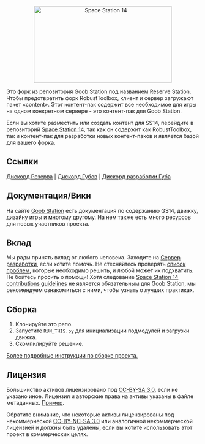 <p align="center"> <img alt="Space Station 14" width="360" height="200" src="https://media.discordapp.net/attachments/1317893074306863175/1322964973932122173/16_20241229153801.png?ex=6772caa5&is=67717925&hm=0126b8fcfd5d92dc9b25a0b16315c6846009cb668bdb9caefe5a5365560dbfb1&=&format=webp&quality=lossless" /></p>

Это форк из репозитория Goob Station под названием Reserve Station. Чтобы предотвратить форк RobustToolbox, клиент и сервер загружают пакет «content». Этот контент-пак содержит все необходимое для игры на одном конкретном сервере - это контент-пак для Goob Station.

Если вы хотите разместить или создать контент для SS14, перейдите в репозиторий [Space Station 14](https://github.com/space-wizards/space-station-14), так как он содержит как RobustToolbox, так и контент-пак для разработки новых контент-паков и является базой для вашего форка.

## Ссылки

[Дискорд Резерва](https://discord.gg/WXZvqzZ2Fc) | [Дискорд Губов](https://discord.gg/goobstation) | [Дискорд разработки Губа](https://discord.gg/zXk2cyhzPN)

## Документация/Вики

На сайте [Goob Station](https://docs.goobstation.com/) есть документация по содержанию GS14, движку, дизайну игры и многому другому. На нем также есть много ресурсов для новых участников проекта.

## Вклад

Мы рады принять вклад от любого человека. Заходите на [Сервер разработки](https://discord.gg/zXk2cyhzPN), если хотите помочь. Не стесняйтесь проверять [список проблем](https://github.com/Goob-Station/Goob-Station/issues), которые необходимо решить, и любой может их подхватить. Не бойтесь просить о помощи!
Хотя следование [Space Station 14 contributions guidelines](https://docs.spacestation14.com/en/general-development/codebase-info/pull-request-guidelines.html) не является обязательным для Goob Station, мы рекомендуем ознакомиться с ними, чтобы узнать о лучших практиках.

## Сборка

1. Клонируйте это репо.
2. Запустите `RUN_THIS.py` для инициализации подмодулей и загрузки движка.
3. Скомпилируйте решение.

[Более подробные инструкции по сборке проекта.](https://docs.goobstation.com/en/general-development/setup.html)

## Лицензия

Большинство активов лицензировано под [CC-BY-SA 3.0](https://creativecommons.org/licenses/by-sa/3.0/), если не указано иное. Лицензия и авторские права на активы указаны в файле метаданных. [Пример](https://github.com/space-wizards/space-station-14/blob/master/Resources/Textures/Objects/Tools/crowbar.rsi/meta.json).

Обратите внимание, что некоторые активы лицензированы под некоммерческой [CC-BY-NC-SA 3.0](https://creativecommons.org/licenses/by-nc-sa/3.0/) или аналогичной некоммерческой лицензией и должны быть удалены, если вы хотите использовать этот проект в коммерческих целях.
